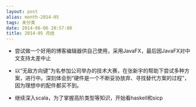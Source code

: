```yaml
---
layout: post
alias: month-2014-05
tags: 未分类
date: 2014-06-06 20:57:08
title: 2014-05 月结
---
```


- 尝试做一个好用的博客编辑器供自己使用，采用JavaFX，最后因JavaFX对中文支持太差中止

- 以“无敌方向键”为名参加公司举办的技术大赛，在张新宇的帮助下尝试多种方案，进行中。深刻体会到“硬件是一个不断妥协放弃、寻找替代方案的过程”，因为理想中的配件都买不到。

- 继续深入scala，为了掌握高阶类型等知识，开始看haskell和sicp
